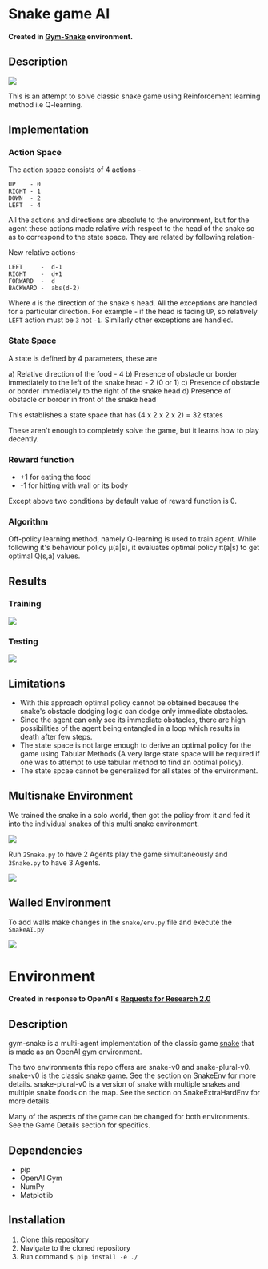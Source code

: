 # Snake game AI

#### Created in [Gym-Snake](https://github.com/grantsrb/Gym-Snake.git) environment.

## Description
![](https://i.imgur.com/DLDVj7C.gif)

This is an attempt to solve classic snake game using Reinforcement learning method i.e Q-learning.

## Implementation

### Action Space

The action space consists of 4 actions -

	UP    - 0
	RIGHT - 1
	DOWN  - 2
	LEFT  - 4
	
All the actions and directions are absolute to the environment, but for the agent these actions made relative with respect to the head of the snake so as to correspond to the state space. They are related by following relation-

New relative actions-
	
	LEFT     -  d-1
	RIGHT    -  d+1
	FORWARD  -  d 
	BACKWARD -  abs(d-2)
    
Where `d` is the direction of the snake's head. All the exceptions are handled for a particular direction. For example - if the head is facing `UP`, so relatively `LEFT` action must be `3` not `-1`. Similarly other exceptions are handled.

### State Space

A state is defined by 4 parameters, these are

a) Relative direction of the food - 4
b) Presence of obstacle or border immediately to the left of the snake head - 2 (0 or 1)
c) Presence of obstacle or border immediately to the right of the snake head
d) Presence of obstacle or border in front of the snake head

This establishes a state space that has (4 x 2 x 2 x 2) = 32 states

These aren't enough to completely solve the game, but it learns how to play decently.

### Reward function

* +1 for eating the food
* -1 for hitting with wall or its body

Except above two conditions by default value of reward function is 0.

### Algorithm

Off-policy learning method, namely Q-learning is used to train agent. While following it's behaviour policy μ(a|s), it evaluates optimal policy π(a|s) to get optimal Q(s,a) values.

## Results

### Training

![](https://i.imgur.com/BUzFVQv.png)

### Testing

![](https://i.imgur.com/lqs13Rz.png)

## Limitations

* With this approach optimal policy cannot be obtained because the snake's obstacle dodging logic can dodge only immediate obstacles.
* Since the agent can only see its immediate obstacles, there are high possibilities of the agent being entangled in a loop which results in death after few steps.
* The state space is not large enough to derive an optimal policy for the game using Tabular Methods (A very large state space will be required if one was to attempt to use tabular method to find an optimal policy).
* The state spcae cannot be generalized for all states of the environment.

## Multisnake Environment

We trained the snake in a solo world, then got the policy from it and fed it into the  individual snakes of this multi snake environment.

![](https://i.imgur.com/qSTImYz.gif)

Run `2Snake.py` to have 2 Agents play the game simultaneously and `3Snake.py` to have 3 Agents.

![](https://i.imgur.com/41RV94Z.gif)

## Walled Environment

To add walls make changes in the `snake/env.py` file and execute the `SnakeAI.py`

![](https://i.imgur.com/DA7xWzZ.gif)

# Environment

#### Created in response to OpenAI's [Requests for Research 2.0](https://blog.openai.com/requests-for-research-2/)

## Description
gym-snake is a multi-agent implementation of the classic game [snake](https://www.youtube.com/watch?v=wDbTP0B94AM) that is made as an OpenAI gym environment.

The two environments this repo offers are snake-v0 and snake-plural-v0. snake-v0 is the classic snake game. See the section on SnakeEnv for more details. snake-plural-v0 is a version of snake with multiple snakes and multiple snake foods on the map. See the section on SnakeExtraHardEnv for more details. 

Many of the aspects of the game can be changed for both environments. See the Game Details section for specifics.

## Dependencies
- pip
- OpenAI Gym
- NumPy
- Matplotlib

## Installation
1. Clone this repository
2. Navigate to the cloned repository
3. Run command `$ pip install -e ./`
